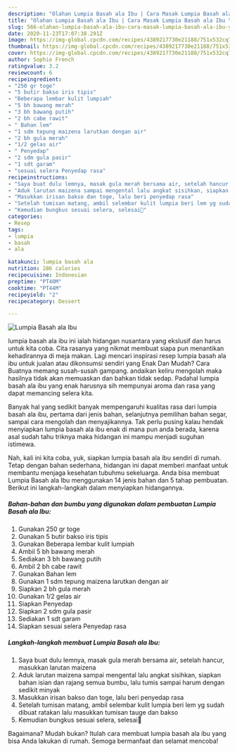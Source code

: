 ```yaml
---
description: "Olahan Lumpia Basah ala Ibu | Cara Masak Lumpia Basah ala Ibu Yang Enak dan Simpel"
title: "Olahan Lumpia Basah ala Ibu | Cara Masak Lumpia Basah ala Ibu Yang Enak dan Simpel"
slug: 566-olahan-lumpia-basah-ala-ibu-cara-masak-lumpia-basah-ala-ibu-yang-enak-dan-simpel
date: 2020-11-23T17:07:38.291Z
image: https://img-global.cpcdn.com/recipes/4389217730e21188/751x532cq70/lumpia-basah-ala-ibu-foto-resep-utama.jpg
thumbnail: https://img-global.cpcdn.com/recipes/4389217730e21188/751x532cq70/lumpia-basah-ala-ibu-foto-resep-utama.jpg
cover: https://img-global.cpcdn.com/recipes/4389217730e21188/751x532cq70/lumpia-basah-ala-ibu-foto-resep-utama.jpg
author: Sophie French
ratingvalue: 3.2
reviewcount: 6
recipeingredient:
- "250 gr toge"
- "5 butir bakso iris tipis"
- "Beberapa lembar kulit lumpiah"
- "5 bh bawang merah"
- "3 bh bawang putih"
- "2 bh cabe rawit"
- " Bahan lem"
- "1 sdm tepung maizena larutkan dengan air"
- "2 bh gula merah"
- "1/2 gelas air"
- " Penyedap"
- "2 sdm gula pasir"
- "1 sdt garam"
- "sesuai selera Penyedap rasa"
recipeinstructions:
- "Saya buat dulu lemnya, masak gula merah bersama air, setelah hancur, masukkan larutan maizena"
- "Aduk larutan maizena sampai mengental lalu angkat sisihkan, siapkan bahan isian dan rajang semua bumbu, lalu tumis sampai harum dengan sedikit minyak"
- "Masukkan irisan bakso dan toge, lalu beri penyedap rasa"
- "Setelah tumisan matang, ambil selembar kulit lumpia beri lem yg sudah dibuat ratakan lalu masukkan tumisan tauge dan bakso"
- "Kemudian bungkus sesuai selera, selesai🤗"
categories:
- Resep
tags:
- lumpia
- basah
- ala

katakunci: lumpia basah ala 
nutrition: 286 calories
recipecuisine: Indonesian
preptime: "PT40M"
cooktime: "PT44M"
recipeyield: "2"
recipecategory: Dessert

---
```



![Lumpia Basah ala Ibu](https://img-global.cpcdn.com/recipes/4389217730e21188/751x532cq70/lumpia-basah-ala-ibu-foto-resep-utama.jpg)


lumpia basah ala ibu ini ialah hidangan nusantara yang ekslusif dan harus untuk kita coba. Cita rasanya yang nikmat membuat siapa pun menantikan kehadirannya di meja makan.
Lagi mencari inspirasi resep lumpia basah ala ibu untuk jualan atau dikonsumsi sendiri yang Enak Dan Mudah? Cara Buatnya memang susah-susah gampang. andaikan keliru mengolah maka hasilnya tidak akan memuaskan dan bahkan tidak sedap. Padahal lumpia basah ala ibu yang enak harusnya sih mempunyai aroma dan rasa yang dapat memancing selera kita.

Banyak hal yang sedikit banyak mempengaruhi kualitas rasa dari lumpia basah ala ibu, pertama dari jenis bahan, selanjutnya pemilihan bahan segar, sampai cara mengolah dan menyajikannya. Tak perlu pusing kalau hendak menyiapkan lumpia basah ala ibu enak di mana pun anda berada, karena asal sudah tahu triknya maka hidangan ini mampu menjadi suguhan istimewa.




Nah, kali ini kita coba, yuk, siapkan lumpia basah ala ibu sendiri di rumah. Tetap dengan bahan sederhana, hidangan ini dapat memberi manfaat untuk membantu menjaga kesehatan tubuhmu sekeluarga. Anda bisa membuat Lumpia Basah ala Ibu menggunakan 14 jenis bahan dan 5 tahap pembuatan. Berikut ini langkah-langkah dalam menyiapkan hidangannya.

<!--inarticleads1-->

##### Bahan-bahan dan bumbu yang digunakan dalam pembuatan Lumpia Basah ala Ibu:

1. Gunakan 250 gr toge
1. Gunakan 5 butir bakso iris tipis
1. Gunakan Beberapa lembar kulit lumpiah
1. Ambil 5 bh bawang merah
1. Sediakan 3 bh bawang putih
1. Ambil 2 bh cabe rawit
1. Gunakan  Bahan lem
1. Gunakan 1 sdm tepung maizena larutkan dengan air
1. Siapkan 2 bh gula merah
1. Gunakan 1/2 gelas air
1. Siapkan  Penyedap
1. Siapkan 2 sdm gula pasir
1. Sediakan 1 sdt garam
1. Siapkan sesuai selera Penyedap rasa




<!--inarticleads2-->

##### Langkah-langkah membuat Lumpia Basah ala Ibu:

1. Saya buat dulu lemnya, masak gula merah bersama air, setelah hancur, masukkan larutan maizena
1. Aduk larutan maizena sampai mengental lalu angkat sisihkan, siapkan bahan isian dan rajang semua bumbu, lalu tumis sampai harum dengan sedikit minyak
1. Masukkan irisan bakso dan toge, lalu beri penyedap rasa
1. Setelah tumisan matang, ambil selembar kulit lumpia beri lem yg sudah dibuat ratakan lalu masukkan tumisan tauge dan bakso
1. Kemudian bungkus sesuai selera, selesai🤗




Bagaimana? Mudah bukan? Itulah cara membuat lumpia basah ala ibu yang bisa Anda lakukan di rumah. Semoga bermanfaat dan selamat mencoba!
